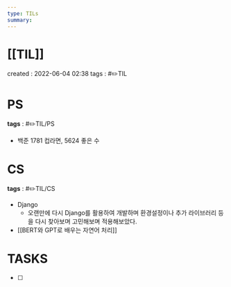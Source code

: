 ```yaml
---
type: TILs
summary: 
---
```


# [[TIL]]
created : 2022-06-04 02:38
tags : #✏️TIL

# PS
**tags** : #✏️TIL/PS
- 백준 1781 컵라면, 5624 좋은 수

# CS
**tags** : #✏️TIL/CS
- Django
	- 오랜만에 다시 Django를 활용하여 개발하며 환경설정이나 추가 라이브러리 등을 다시 찾아보며 고민해보며 적용해보았다.
- [[BERT와 GPT로 배우는 자연어 처리]]

# TASKS
- [ ] 
